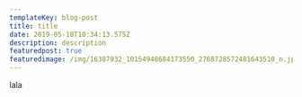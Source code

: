 ```yaml
---
templateKey: blog-post
title: title
date: 2019-05-18T10:34:13.575Z
description: description
featuredpost: true
featuredimage: /img/16387932_10154948684173550_2768728572481643510_n.jpg
---
```

lala
